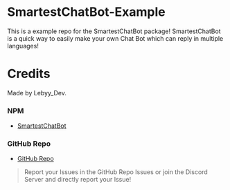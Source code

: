 # SmartestChatBot-Example

This is a example repo for the SmartestChatBot package!
SmartestChatBot is a quick way to easily make your own Chat Bot which can reply in multiple languages!

# Credits
 
Made by Lebyy_Dev.

### NPM
- [SmartestChatBot](https://www.npmjs.com/package/smartestchatbot)

### GitHub Repo
- [GitHub Repo](https://github.com/Lebyy/SmartestChatBot)

> Report your Issues in the GitHub Repo Issues or join the Discord Server and directly report your Issue!

